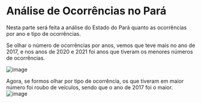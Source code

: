 ﻿# Análise de Ocorrências no Pará

Nesta parte será feita a análise do Estado do Pará quanto as ocorrências por ano e tipo de ocorrências.

Se olhar o número de ocorrências por anos, vemos que teve mais no ano de 2017, e nos anos de 2020 e 2021 foi anos que tiveram os menores números de ocorrências.

![image](https://user-images.githubusercontent.com/39843884/195988865-e5dd921f-95ba-4b4a-925c-66d92209e575.png)

Agora, se formos olhar por tipo de ocorrência, os que tiveram em maior número foi roubo de veículos, sendo que o ano de 2017 foi o maior.
![image](https://user-images.githubusercontent.com/39843884/195988996-cafc2e02-cd4b-4026-869f-7b2b26a95222.png)
